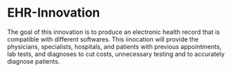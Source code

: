 # EHR-Innovation
The goal of this innovation is to produce an electronic health record that is compatible with different softwares. This iinocation will provide the physicians, specialists, hospitals, and patients with previous appointments, lab tests, and diagnoses to cut costs, unnecessary testing and to accurately diagnose patients.
